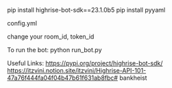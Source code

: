pip install highrise-bot-sdk==23.1.0b5
pip install pyyaml

config.yml

change your room_id, token_id

To run the bot:
python run_bot.py

Useful Links:
https://pypi.org/project/highrise-bot-sdk/
https://itzvini.notion.site/itzvini/Highrise-API-101-47a76f444fa04f04b47b61f631ab8fbc# bankheist
